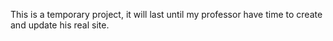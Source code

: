 This is a temporary project, it will last until my professor have time to create and update his real site.
